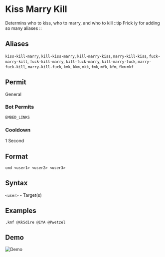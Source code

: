 # Kiss Marry Kill
Determins who to kiss, who to marry, and who to kill 
::tip Frick iy for adding so many aliases
::

## Aliases
`kiss-kill-marry`, `kill-kiss-marry`, `kill-marry-kiss`, `marry-kill-kiss`, `fuck-marry-kill`, `fuck-kill-marry`, `kill-fuck-marry`, `kill-marry-fuck`, `marry-fuck-kill`, `marry-kill-fuck`, `kmk`, `kkm`, `mkk`, `fmk`, `mfk`, `kfm`, `fkm` `mkf`
## Permit
General
### Bot Permits
`EMBED_LINKS  `
### Cooldown
1 Second
## Format
`cmd <user1> <user2> <user3>`
## Syntax
`<user>` - Target(s)
## Examples
`,kmf @Kk5dire @IYA @Pwetzel`
## Demo 
![Demo](https://i.ibb.co/7RBXNWg/kmf.gif)

